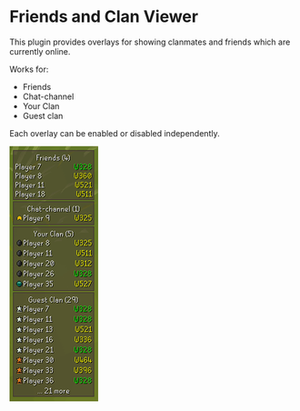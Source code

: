 # Friends and Clan Viewer

This plugin provides overlays for showing clanmates and friends which are currently online.

Works for:
- Friends
- Chat-channel
- Your Clan
- Guest clan

Each overlay can be enabled or disabled independently.

![Screenshot](screenshot.png)
